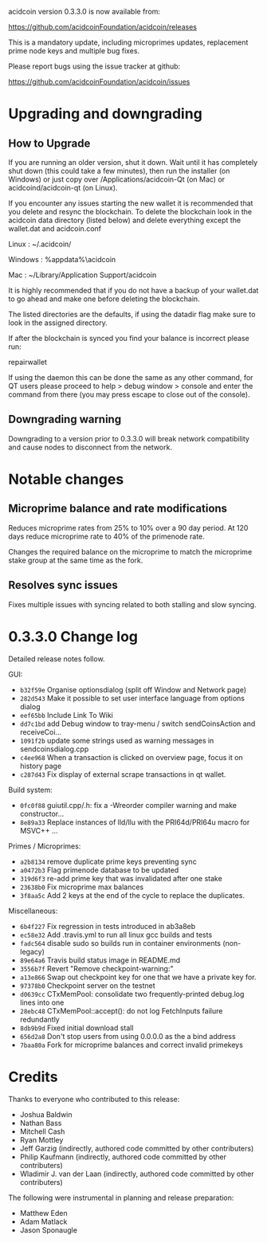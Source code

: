 acidcoin version 0.3.3.0 is now available from:

  https://github.com/acidcoinFoundation/acidcoin/releases

This is a mandatory update, including microprimes updates, replacement prime node
keys and multiple bug fixes.

Please report bugs using the issue tracker at github:

  https://github.com/acidcoinFoundation/acidcoin/issues

Upgrading and downgrading
=========================

How to Upgrade
--------------

If you are running an older version, shut it down. Wait until it has completely
shut down (this could take a few minutes), then run the installer (on Windows)
or just copy over /Applications/acidcoin-Qt (on Mac) or acidcoind/acidcoin-qt (on Linux).

If you encounter any issues starting the new wallet it is recommended that you delete and resync the blockchain. To delete the blockchain look in the
acidcoin data directory (listed below) and delete everything except the wallet.dat and acidcoin.conf

Linux : ~/.acidcoin/

Windows : %appdata%\acidcoin

Mac : ~/Library/Application Support/acidcoin

It is highly recommended that if you do not have a backup of your wallet.dat
to go ahead and make one before deleting the blockchain.

The listed directories are the defaults, if using the datadir flag make sure to
look in the assigned directory.

If after the blockchain is synced you find your balance is incorrect please run:

repairwallet

If using the daemon this can be done the same as any other command, for QT users
please proceed to help > debug window > console and enter the command from there
(you may press escape to close out of the console).

Downgrading warning
---------------------
Downgrading to a version prior to 0.3.3.0 will break network compatibility and
cause nodes to disconnect from the network.

Notable changes
===============

Microprime balance and rate modifications
-----------------------------------------
Reduces microprime rates from 25% to 10% over a 90 day period.
At 120 days reduce microprime rate to 40% of the primenode rate.

Changes the required balance on the microprime to match the microprime stake
group at the same time as the fork.

Resolves sync issues
--------------------
Fixes multiple issues with syncing related to both stalling and slow syncing.

0.3.3.0 Change log
===================

Detailed release notes follow.

GUI:
- `b32f59e` Organise optionsdialog (split off Window and Network page)
- `282d543` Make it possible to set user interface language from options dialog
- `eef65bb` Include Link To Wiki
- `dd7c1bd` add Debug window to tray-menu / switch sendCoinsAction and receiveCoi…
- `1091f2b` update some strings used as warning messages in sendcoinsdialog.cpp
- `c4ee968` When a transaction is clicked on overview page, focus it on history page
- `c287d43` Fix display of external scrape transactions in qt wallet.

Build system:
- `0fc0f88` guiutil.cpp/.h: fix a -Wreorder compiler warning and make constructor…
- `8e89a33` Replace instances of lld/llu with the PRI64d/PRI64u macro for MSVC++ …

Primes / Microprimes:
- `a2b8134` remove duplicate prime keys preventing sync
- `a0472b3` Flag primenode database to be updated
- `319d6f3` re-add prime key that was invalidated after one stake
- `23638b0` Fix microprime max balances
- `3f8aa5c` Add 2 keys at the end of the cycle to replace the duplicates.

Miscellaneous:
- `6b4f227` Fix regression in tests introduced in ab3a8eb
- `ec58e32` Add .travis.yml to run all linux gcc builds and tests
- `fadc564` disable sudo so builds run in container environments (non-legacy)
- `89e64a6` Travis build status image in README.md
- `3556b7f` Revert "Remove checkpoint-warning:"
- `a13e866` Swap out checkpoint key for one that we have a private key for.
- `97378b0` Checkpoint server on the testnet
- `d0639cc` CTxMemPool: consolidate two frequently-printed debug.log lines into one
- `28ebc48` CTxMemPool::accept(): do not log FetchInputs failure redundantly
- `8db9b9d` Fixed initial download stall
- `656d2a8` Don't stop users from using 0.0.0.0 as the a bind address
- `7baa80a` Fork for microprime balances and correct invalid primekeys

Credits
=======

Thanks to everyone who contributed to this release:

- Joshua Baldwin
- Nathan Bass
- Mitchell Cash
- Ryan Mottley
- Jeff Garzig (indirectly, authored code committed by other contributers)
- Philip Kaufmann (indirectly, authored code committed by other contributers)
- Wladimir J. van der Laan (indirectly, authored code committed by other contributers)

The following were instrumental in planning and release preparation:

- Matthew Eden
- Adam Matlack
- Jason Sponaugle
